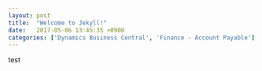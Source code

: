 ```yaml
---
layout: post
title:  "Welcome to Jekyll!"
date:   2017-05-06 13:45:35 +0900
categories: ['Dynamics Business Central', 'Finance - Account Payable']
---
```

test
